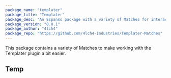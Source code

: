```yaml
---
package_name: "templater"
package_title: "Templater"
package_desc: "An Espanso package with a variety of Matches for interacting with Templater, a Community Plugin for Obsidian.md."
package_version: "0.0.1"
package_author: "4lch4"
package_repo: "https://github.com/4lch4-Industries/Templater-Matches"
---
```


This package contains a variety of Matches to make working with the Templater plugin a bit easier.

## Temp
